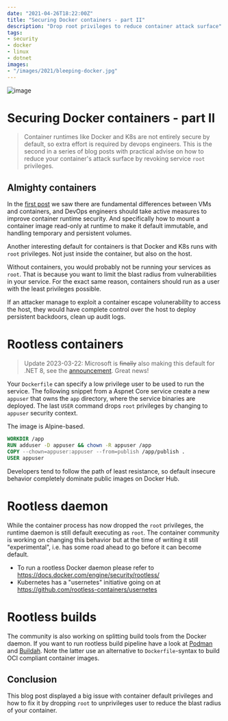 ```yaml
---
date: "2021-04-26T18:22:00Z"
title: "Securing Docker containers - part II"
description: "Drop root privileges to reduce container attack surface"
tags:
- security
- docker
- linux
- dotnet
images:
- "/images/2021/bleeping-docker.jpg"
---
```


![image](/images/2021/bleeping-docker.jpg)

# Securing Docker containers - part II

> Container runtimes like Docker and K8s are not entirely secure by default, so extra effort is required by devops engineers. 
> This is the second in a series of blog posts with practical advise on how to reduce your container's attack surface by revoking service `root` privileges.

## Almighty containers

In the [first post](/post/2021/securing-docker-containers-1/) we saw there are fundamental differences between VMs and 
containers, and DevOps engineers should take active measures to improve container runtime security. And specifically 
how to mount a container image read-only at runtime to make it default immutable, and handling temporary and persistent 
volumes.

Another interesting default for containers is that Docker and K8s runs with `root` privileges. Not just inside the 
container, but also on the host. 

Without containers, you would probably not be running your services as `root`. That is because you want to limit the 
blast radius from vulnerabilities in your service. For the exact same reason, containers should run as a user with the 
least privileges possible. 

If an attacker manage to exploit a container escape volunerability to access the host, they would have complete control 
over the host to deploy persistent backdoors, clean up audit logs. 

# Rootless containers

> Update 2023-03-22: Microsoft is ~~finally~~ also making this default for .NET 8, see the [announcement](https://devblogs.microsoft.com/dotnet/securing-containers-with-rootless/). Great news!

Your `Dockerfile` can specify a low privilege user to be used to run the service. The following snippet from a 
Aspnet Core service create a new `appuser` that owns the `app` directory, where the service binaries are deployed. The 
last `USER` command drops `root` privileges by changing to `appuser` security context.

The image is Alpine-based.

```dockerfile
WORKDIR /app
RUN adduser -D appuser && chown -R appuser /app 
COPY --chown=appuser:appuser --from=publish /app/publish .
USER appuser
```

Developers tend to follow the path of least resistance, so default insecure behavior completely dominate public images 
on Docker Hub.   

# Rootless daemon

While the container process has now dropped the `root` privileges, the runtime daemon is still default executing as 
`root`. The container community is working on changing this behavior but at the time of writing it still "experimental",
i.e. has some road ahead to go before it can become default. 

- To run a rootless Docker daemon please refer to https://docs.docker.com/engine/security/rootless/
- Kubernetes has a "usernetes" initiative going on at https://github.com/rootless-containers/usernetes

# Rootless builds

The community is also working on splitting build tools from the Docker daemon. If you want to run rootless build 
pipeline have a look at [Podman](https://podman.io/) and [Buildah](https://buildah.io/). Note the latter use an 
alternative to `Dockerfile`-syntax to build OCI compliant container images.

## Conclusion

This blog post displayed a big issue with container default privileges and how to fix it by dropping `root` to 
unprivileges user to reduce the blast radius of your container.  
